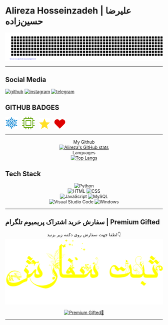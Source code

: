 # Alireza Hosseinzadeh | علیرضا حسین‌زاده

![gitartwork](gitartwork.svg)

<hr>

## Social Media
[<img src='https://cdn.jsdelivr.net/npm/simple-icons@3.0.1/icons/github.svg' alt='github' height='40'>](https://github.com/alirezaturkoglan)  [<img src='https://cdn.jsdelivr.net/npm/simple-icons@3.0.1/icons/instagram.svg' alt='instagram' height='40'>](https://www.instagram.com/alirezahosseinzadeh__/)  [<img src='https://cdn.jsdelivr.net/npm/simple-icons@3.0.1/icons/telegram.svg' alt='telegram' height='40'>](AlirezaHosseinzade)

## GITHUB BADGES
<a href='https://archiveprogram.github.com/'><img src='https://raw.githubusercontent.com/acervenky/animated-github-badges/master/assets/acbadge.gif' width='40' height='40'></a> <a href='https://docs.github.com/en/developers'><img src='https://raw.githubusercontent.com/acervenky/animated-github-badges/master/assets/devbadge.gif' width='40' height='40'></a> <a href='https://stars.github.com/'><img src='https://raw.githubusercontent.com/acervenky/animated-github-badges/master/assets/starbadge.gif' width='35' height='35'></a> <a href='https://docs.github.com/en/github/supporting-the-open-source-community-with-github-sponsors'><img src='https://raw.githubusercontent.com/acervenky/animated-github-badges/master/assets/sponsorbadge.gif' width='35' height='35'></a>
<hr>
<div align="center">My Github</div>

<div align="center">
  <a href="https://github.com/alirezaturkoglan">
    <img src="https://github-readme-stats.vercel.app/api?username=alirezaturkoglan&hide=contribs,issues&show_icons=true&theme=radical" alt="Alireza's GitHub stats">
  </a>
</div>

<div align="center">Languages</div>

<div align="center">
  <a href="https://github.com/alirezaturkoglan">
    <img src="https://github-readme-stats.vercel.app/api/top-langs/?username=alirezaturkoglan&layout=compact&theme=radical" alt="Top Langs">
  </a>
</div>

## Tech Stack

<div align="center">
  <img src="https://img.shields.io/badge/Python-black?style=for-the-badge&logo=python" alt="Python">
  <br>
  <img src="https://img.shields.io/badge/HTML-black?style=for-the-badge&logo=html5" alt="HTML">
  <img src="https://img.shields.io/badge/CSS-black?style=for-the-badge&logo=css3&logoColor=1572b6" alt="CSS">
  <br>
  <img src="https://img.shields.io/badge/JavaScript-black?style=for-the-badge&logo=javascript" alt="JavaScript">
  <img src="https://img.shields.io/badge/MySQL-black?style=for-the-badge&logo=mysql" alt="MySQL">
  <br>
  <img src="https://img.shields.io/badge/Visual_Studio_Code-black?style=for-the-badge&logo=visual-studio-code&logoColor=007acc" alt="Visual Studio Code">
  <img src="https://img.shields.io/badge/Windows-black?style=for-the-badge&logo=windows&logoColor=0078d6" alt="Windows">
</div>
<hr>

## سفارش خرید اشتراک پریمیوم تلگرام | Premium Gifted

<div align="center">لطفا جهت سفارش روی دکمه زیر بزنید👇</div>
<a align="center" href="https://t.me/TelPremiumSel_Bot"><img src="https://github.com/alirezaturkoglan/alirezaturkoglan/blob/main/img/Asset%201.png"></a>

<div align="center">

[![Premium Gifted🌿](https://img.shields.io/endpoint?label=Channel&style=flat-square&url=https://tg.sumanjay.workers.dev/Premium_Gifted&color=blue)](https://telegram.dog/Premium_Gifted)
</div><hr>

